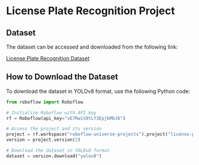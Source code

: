 # License Plate Recognition Project


## Dataset

The dataset can be accessed and downloaded from the following link:

[License Plate Recognition Dataset](https://universe.roboflow.com/roboflow-universe-projects/license-plate-recognition-rxg4e/dataset/2)

## How to Download the Dataset

To download the dataset in YOLOv8 format, use the following Python code:

```python
from roboflow import Roboflow

# Initialize Roboflow with API key
rf = Roboflow(api_key="vE7RwiS9tLY3EpjkMbJ6")

# Access the project and its version
project = rf.workspace("roboflow-universe-projects").project("license-plate-recognition-rxg4e")
version = project.version(2)

# Download the dataset in YOLOv8 format
dataset = version.download("yolov8")
